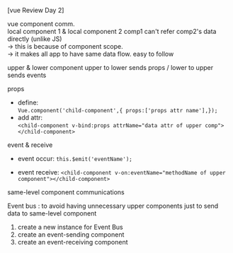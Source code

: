[vue Review Day 2]  

vue component comm.  
	local component 1 & local component 2  comp1 can't refer comp2's data directly (unlike JS)  
		-> this is because of component scope.  
			-> it makes all app to have same data flow. easy to follow  

upper & lower component   upper to lower sends props  / lower to upper sends events  

props   
- define:   
	`Vue.component('child-component',{ props:['props attr name'],});`  
- add attr:         
	`<child-component v-bind:props attrName="data attr of upper comp"></child-component>`

event & receive

- event occur:
	`this.$emit('eventName');`

- event receive:
    `<child-component v-on:eventName="methodName of upper component"></child-component>`


same-level component communications

Event bus : to avoid having unnecessary upper components just to send data to same-level component

 1. create a new instance for Event Bus
 2. create an event-sending component
 3. create an event-receiving component





